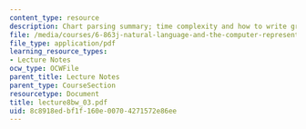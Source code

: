 ```yaml
---
content_type: resource
description: Chart parsing summary; time complexity and how to write grammars.
file: /media/courses/6-863j-natural-language-and-the-computer-representation-of-knowledge-spring-2003/8c8918edbf1f160e00704271572e86ee_lecture8bw_03.pdf
file_type: application/pdf
learning_resource_types:
- Lecture Notes
ocw_type: OCWFile
parent_title: Lecture Notes
parent_type: CourseSection
resourcetype: Document
title: lecture8bw_03.pdf
uid: 8c8918ed-bf1f-160e-0070-4271572e86ee
---
```

